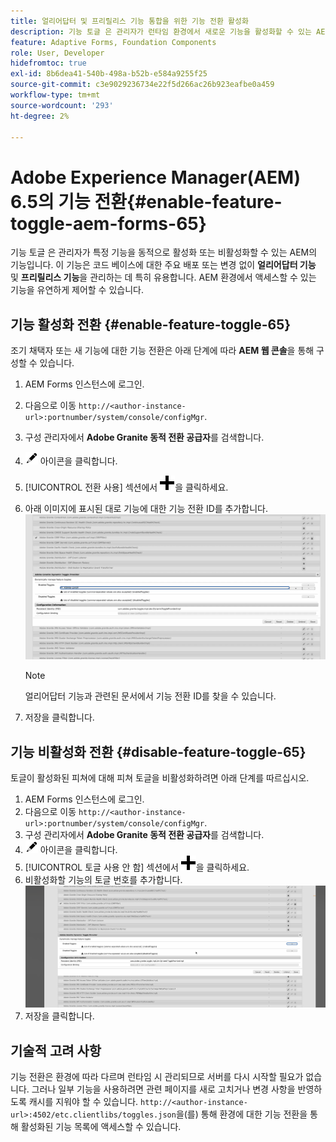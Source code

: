 ```yaml
---
title: 얼리어답터 및 프리릴리스 기능 통합을 위한 기능 전환 활성화
description: 기능 토글 은 관리자가 런타임 환경에서 새로운 기능을 활성화할 수 있는 AEM의 기능입니다.
feature: Adaptive Forms, Foundation Components
role: User, Developer
hidefromtoc: true
exl-id: 8b6dea41-540b-498a-b52b-e584a9255f25
source-git-commit: c3e9029236734e22f5d266ac26b923eafbe0a459
workflow-type: tm+mt
source-wordcount: '293'
ht-degree: 2%

---
```


# Adobe Experience Manager(AEM) 6.5의 기능 전환{#enable-feature-toggle-aem-forms-65}

기능 토글 은 관리자가 특정 기능을 동적으로 활성화 또는 비활성화할 수 있는 AEM의 기능입니다. 이 기능은 코드 베이스에 대한 주요 배포 또는 변경 없이 **얼리어답터 기능** 및 **프리릴리스 기능**&#x200B;을 관리하는 데 특히 유용합니다. AEM 환경에서 액세스할 수 있는 기능을 유연하게 제어할 수 있습니다.

## 기능 활성화 전환 {#enable-feature-toggle-65}

조기 채택자 또는 새 기능에 대한 기능 전환은 아래 단계에 따라 **AEM 웹 콘솔**&#x200B;을 통해 구성할 수 있습니다.

1. AEM Forms 인스턴스에 로그인.
2. 다음으로 이동 `http://<author-instance-url>:portnumber/system/console/configMgr`.
3. 구성 관리자에서 **Adobe Granite 동적 전환 공급자**&#x200B;를 검색합니다.
4. ![연필 아이콘](assets/illustratorcc_penciltool_cur_edit_2_17.png) 아이콘을 클릭합니다.
5. [!UICONTROL 전환 사용] 섹션에서 ![연필 아이콘](assets/aem6forms_add.png)을 클릭하세요.
6. 아래 이미지에 표시된 대로 기능에 대한 기능 전환 ID를 추가합니다.
   ![전환 추가](assets/add_toggle_number_forms.png)

   >[!NOTE]
   >
   >얼리어답터 기능과 관련된 문서에서 기능 전환 ID를 찾을 수 있습니다.

7. 저장을 클릭합니다.

## 기능 비활성화 전환 {#disable-feature-toggle-65}

토글이 활성화된 피쳐에 대해 피쳐 토글을 비활성화하려면 아래 단계를 따르십시오.

1. AEM Forms 인스턴스에 로그인.
2. 다음으로 이동 `http://<author-instance-url>:portnumber/system/console/configMgr`.
3. 구성 관리자에서 **Adobe Granite 동적 전환 공급자**&#x200B;를 검색합니다.
4. ![연필 아이콘](assets/illustratorcc_penciltool_cur_edit_2_17.png) 아이콘을 클릭합니다.
5. [!UICONTROL 토글 사용 안 함] 섹션에서 ![연필 아이콘](assets/aem6forms_add.png)을 클릭하세요.
6. 비활성화할 기능의 토글 번호를 추가합니다.
   ![토글 제거](assets/remove_toggle_feature_forms.png)
7. 저장을 클릭합니다.

## 기술적 고려 사항

기능 전환은 환경에 따라 다르며 런타임 시 관리되므로 서버를 다시 시작할 필요가 없습니다. 그러나 일부 기능을 사용하려면 관련 페이지를 새로 고치거나 변경 사항을 반영하도록 캐시를 지워야 할 수 있습니다.
`http://<author-instance-url>:4502/etc.clientlibs/toggles.json`을(를) 통해 환경에 대한 기능 전환을 통해 활성화된 기능 목록에 액세스할 수 있습니다.
